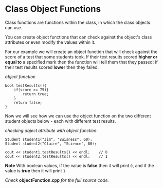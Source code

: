 # Class Object Functions #

Class functions are functions within the class, in which the class objects can use.

You can create object functions that can check against the object's class attributes or even modify the values within it.

For our example we will create an object function that will check against the score of a test that some students took.  If their test results scored **higher or equal to**  a specified mark then the function will tell them that they passed; if their test results scored **lower** then they failed.

*object function*

```
bool testResults(){
    if(score >= 75){
        return true;
    }
    return false;
}
```

Now we will see how we can use the object function on the two different student objects below - each with different test results.

*checking object attribute with object function*

```
Student student1("Jim", "Buisness", 60);
Student student2("Claire", "Science", 80);

cout << student1.testResults() << endl;    // 0
cout << student2.testResults() << endl;    // 1
```

**Note**
With boolean values, if the value is **false** then it will print `0`, and if the value is **true** then it will print `1`.

*Check* **objectFunction.cpp** *for the full source code.*
